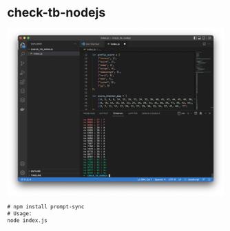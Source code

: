 # check-tb-nodejs

![Check License Plate Score](images/check-tb-nodejs.png)

```
# npm install prompt-sync
# Usage:
node index.js
```


